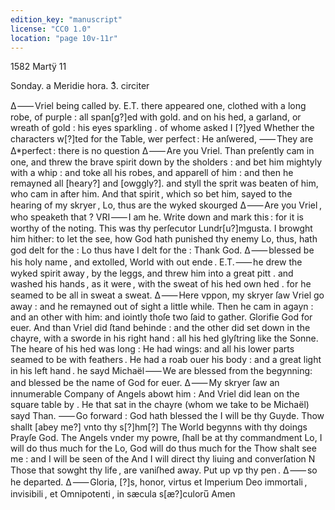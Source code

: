 ```yaml
---
edition_key: "manuscript"
license: "CC0 1.0"
location: "page 10v-11r"
---
```

1582 Martÿ 11

Sonday. a Meridie hora. 3ͣ. circiter

Δ ⸺ Vriel being called by. E.T. there appeared one, clothed with a
long robe, of purple : all span[g?]ed with gold. and on his hed, a
garland, or wreath of gold : his eyes sparkling . of whome asked I [?]yed
Whether the characters w[?]ted for the Table, wer perfect :
He anſwered,
⸺ They are Δ*perfect : there is no question
Δ ⸺ Are you Vriel.
Than preſently cam in one, and threw the brave spirit down by the
sholders : and bet him mightyly with a whip : and toke all his robes,
and apparell of him : and then he remayned all [heary?] and [owggly?].
and styll the sprit was beaten of him, who cam in after him. And
that spirit , which so bet him, sayed to the hearing of my skryer ,
Lo, thus are the wyked skourged
Δ ⸺ Are you Vriel , who speaketh that ?
VRI ⸺ I am he. Write down and mark this : for it is
worthy of the noting.
This was thy perſecutor Lundr[u?]mgusta. I browght him hither: to let
the see, how God hath punished thy enemy
Lo, thus, hath god delt for the : Lo thus have I delt for the :
Thank God.
Δ ⸺ blessed be his holy name , and extolled, World with out ende .
E.T. ⸺ he drew the wyked spirit away , by the leggs, and threw him
into a great pitt . and washed his hands , as it were , with the sweat
of his hed own hed . for he seamed to be all in sweat a sweat.
Δ ⸺ Here vppon, my skryer ſaw Vriel go away : and he remayned out of
sight a little while. Then he cam in agayn : and an other with
him: and iointly thoſe two ſaid to gather. Glorifie God for euer.
And than Vriel did ſtand behinde : and the other did set down in the
chayre, with a sworde in his right hand : all his hed glyſtring like
the Sonne. The heare of his hed was long : He had wings: and all his
lower parts seamed to be with feathers . He had a roab ouer his
body : and a great light in his left hand . he sayd
Michaël ⸺ We are blessed from the begynning: and blessed be the name of
God for euer.
Δ ⸺ My skryer ſaw an innumerable Company of Angels abowt him :
And Vriel did lean on the square table by .
He that sat in the chayre (whom we take to be Michaël) sayd
Than.
⸺ Go forward : God hath blessed the
I will be thy Guyde.
Thow shallt [abey me?] vnto thy s[?]hm[?]
The World begynns with thy doings
Prayſe God.
The Angels vnder my powre, ſhall be at thy commandment
Lo, I will do thus much for the
Lo, God will do thus much for the
Thow shalt see me : and I will be seen of the
And I will direct thy liuing and converſation
N
Those that sowght thy life , are vaniſhed away.
Put up vp thy pen .
Δ ⸺ so he departed.
Δ ⸺ Gloria, [?]s, honor, virtus et Imperium
Deo immortali , invisibili , et
Omnipotenti , in sæcula s[æ?]culoru̅
Amen

